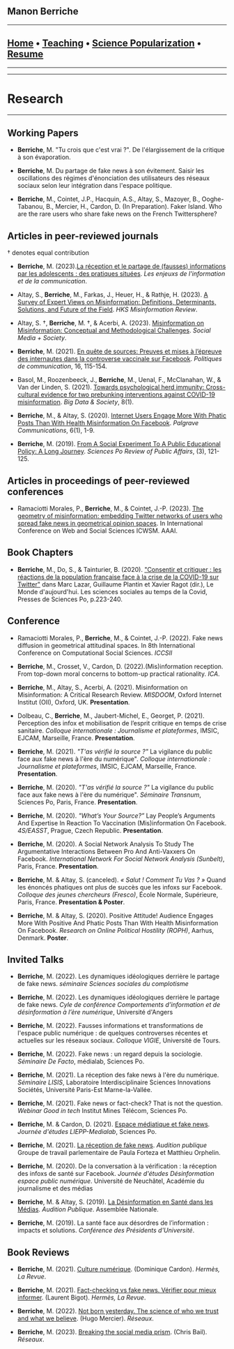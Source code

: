 ## Manon Berriche

-----------------

## [Home](https://manonberriche.github.io/) • [Teaching](https://manonberriche.github.io/teaching.html) • [Science Popularization](https://manonberriche.github.io/General-Audience.html) • [Resume](https://drive.google.com/file/d/1YGm5_7Ei0vzjp0rMSacVXW1EbhimQbPG/view?usp=sharing)

-----------------

-----------------
# Research
-----------------

## Working Papers

* **Berriche**, M. "Tu crois que c'est vrai ?". De l'élargissement de la critique à son évaporation.

* **Berriche**, M. Du partage de fake news à son évitement. Saisir les oscillations des régimes d'énonciation des utilisateurs des réseaux sociaux selon leur intégration dans l'espace politique.

* **Berriche**, M., Cointet, J.P., Hacquin, A.S., Altay, S., Mazoyer, B., Ooghe-Tabanou, B., Mercier, H., Cardon, D. (In Preparation). Faker Island. Who are the rare users who share fake news on the French Twittersphere? 


## Articles in peer-reviewed journals

† denotes equal contribution

* **Berriche**, M. (2023).[La réception et le partage de (fausses) informations par les adolescents : des pratiques situées](https://lesenjeux.univ-grenoble-alpes.fr/2023/supplement-a/05-la-reception-et-le-partage-de-fausses-informations-par-les-adolescents-des-pratiques-situees/). *Les enjeuxs de l'information et de la communication*.

* Altay, S.,  **Berriche**, M.,  Farkas, J., Heuer, H., & Rathje, H. (2023). [A Survey of Expert Views on Misinformation: Definitions, Determinants, Solutions, and Future of the Field](https://misinforeview.hks.harvard.edu/article/a-survey-of-expert-views-on-misinformation-definitions-determinants-solutions-and-future-of-the-field/). *HKS Misinformation Review*.

* Altay, S. †, **Berriche**, M. †, & Acerbi, A. (2023). [Misinformation on Misinformation: Conceptual and Methodological Challenges](https://journals.sagepub.com/doi/full/10.1177/20563051221150412#bibr15-20563051221150412). *Social Media + Society*.

* **Berriche**, M. (2021). [En quête de sources: Preuves et mises à l’épreuve des internautes dans la controverse vaccinale sur Facebook](https://www.cairn.info/revue-politiques-de-communication-2021-1-page-115.htm). *Politiques de communication*, 16, 115-154.

* Basol, M., Roozenbeeck, J., **Berriche**, M., Uenal, F., McClanahan, W., & Van der Linden, S. (2021). [Towards psychological herd immunity: Cross-cultural evidence for two prebunking interventions against COVID-19 misinformation](https://journals.sagepub.com/doi/abs/10.1177/20539517211013868). *Big Data & Society*, 8(1).

* **Berriche**, M., & Altay, S. (2020). [Internet Users Engage More With Phatic Posts Than With Health Misinformation On Facebook](https://doi.org/10.1057/s41599-020-0452-1). *Palgrave Communications*, 6(1), 1-9.

* **Berriche**, M. (2019). [From A Social Experiment To A Public Educational Policy: A Long Journey](https://07c585f3-4b08-4437-97a8-39faf6aab3a2.filesusr.com/ugd/a93557_222a9611f8a045bf9d2254176b9b2ac9.pdf). *Sciences Po Review of Public Affairs*, (3), 121-125.

## Articles in proceedings of peer-reviewed conferences

* Ramaciotti Morales, P., **Berriche**, M., & Cointet, J.-P. (2023). [The geometry of misinformation: embedding Twitter networks of users who spread fake news in geometrical opinion spaces](https://hal.archives-ouvertes.fr/hal-03725556/document). In International Conference on Web and Social Sciences ICWSM. AAAI.


## Book Chapters

* **Berriche**, M., Do, S., & Tainturier, B. (2020). ["Consentir et critiquer : les réactions de la population française face à la crise de la COVID-19 sur Twitter"](https://www.cairn.info/load_pdf.php?ID_ARTICLE=SCPO_LAZAR_2020_01_0223&download=1) dans Marc Lazar, Guillaume Plantin et Xavier Ragot (dir.), Le Monde d'aujourd'hui. Les sciences sociales au temps de la Covid, Presses de Sciences Po, p.223-240.


## Conference 

*  Ramaciotti Morales, P., **Berriche**, M., & Cointet, J.-P. (2022). Fake news diffusion in geometrical attitudinal spaces. In 8th International Conference on Computational Social Sciences. *ICCSII*

* **Berriche**, M., Crosset, V., Cardon, D. (2022).(Mis)information reception. From top-down moral concerns to bottom-up practical rationality. *ICA*. 

* **Berriche**, M., Altay, S., Acerbi, A. (2021). Misinformation on Misinformation: A Critical Research Review. *MISDOOM*, Oxford Internet Institut (OII), Oxford, UK. **Presentation**.

* Dolbeau, C., **Berriche**, M., Jaubert-Michel, E., Georget, P. (2021). Perception des infox et mobilisation de l’esprit critique en temps de crise sanitaire. *Colloque internationale : Journalisme et plateformes*, IMSIC, EJCAM, Marseille, France. **Presentation**.

* **Berriche**, M. (2021). *"T'as vérifié la source ?"* La vigilance du public face aux fake news à l'ère du numérique". *Colloque internationale : Journalisme et plateformes*, IMSIC, EJCAM, Marseille, France. **Presentation**.

* **Berriche**, M. (2020). *"T'as vérifié la source ?"* La vigilance du public face aux fake news à l'ère du numérique". *Séminaire Transnum*, Sciences Po, Paris, France. **Presentation**.

* **Berriche**, M. (2020). *"What’s Your Source?”* Lay People’s Arguments And Expertise In Reaction To Vaccination (Mis)information On Facebook. *4S/EASST*, Prague, Czech Republic. **Presentation**.

* **Berriche**, M. (2020). A Social Network Analysis To Study The Argumentative Interactions Between Pro And Anti-Vaxxers On Facebook. *International Network For Social Network Analysis (Sunbelt)*, Paris, France. **Presentation**.

* **Berriche**, M. & Altay, S. (canceled). *« Salut ! Comment Tu Vas ? »* Quand les énoncés phatiques ont
plus de succès que les infoxs sur Facebook. *Colloque des jeunes chercheurs (Fresco)*, École
Normale, Supérieure, Paris, France. **Presentation & Poster**.

* **Berriche**, M. & Altay, S. (2020). Positive Attitude! Audience Engages More With Positive And Phatic Posts Than With Health Misinformation On Facebook. *Research on Online Political Hostility (ROPH)*, Aarhus, Denmark. **Poster**.


## Invited Talks

* **Berriche**, M. (2022). Les dynamiques idéologiques derrière le partage de fake news. *séminaire Sciences sociales du complotisme*

* **Berriche**, M. (2022). Les dynamiques idéologiques derrière le partage de fake news. *Cyle de conférence Comportements d’information et de désinformation à l’ère numérique*, Université d'Angers

* **Berriche**, M. (2022). Fausses informations et transformations de l'espace public numérique : de quelques controverses récentes et actuelles sur les réseaux sociaux. *Colloque VIGIE*, Université de Tours.

* **Berriche**, M. (2022). Fake news : un regard depuis la sociologie. *Séminaire De Facto*, médialab, Sciences Po.

* **Berriche**, M. (2021). La réception des fake news à l'ère du numérique. *Séminaire LISIS*, Laboratoire Interdisciplinaire Sciences Innovations Sociétés, Université Paris-Est Marne-la-Vallée.

* **Berriche**, M. (2021). Fake news or fact-check? That is not the question. *Webinar Good in tech* Institut Mines Télécom, Sciences Po.

* **Berriche**, M. & Cardon, D. (2021). [Espace médiatique et fake news](https://www.sciencespo.fr/evenements/?event=fake-news-complotisme-ideologie-des-chaines-dinformation-pour-une-approche-pluridisciplinaire-des-medias). *Journée d'études LIEPP-Medialab*, Sciences Po.

* **Berriche**, M. (2021). [La réception de fake news](https://peertube.forteza.fr/videos/watch/bfb0b270-9dc9-4898-9169-819b886b82e7). *Audition publique* Groupe de travail parlementaire de Paula Forteza et Matthieu Orphelin.

* **Berriche**, M. (2020). De la conversation à la vérification : la réception des infoxs de santé sur Facebook. *Journée d'études Désinformation espace public numérique*. Université de Neuchâtel, Académie du journalisme et des médias

* **Berriche**, M. & Altay, S. (2019). [La Désinformation en Santé dans les Médias](http://videos.assemblee-nationale.fr/video.8425833_5dcd0ebadfcb2.opecst--audition-publique-sur-l-hesitation-vaccinale--14-novembre-2019?fbclid=IwAR168oIvDON4YoY3oeGiFvOBbYw5OsTwACOUDnLxgKG3Cv9r2WV0n9l8uR4). *Audition Publique*. Assemblée Nationale.

* **Berriche**, M. (2019). La santé face aux désordres de l’information : impacts et solutions. *Conférence des Présidents d'Université*.


## Book Reviews

* **Berriche**, M. (2021). [Culture numérique](https://www.cairn.info/revue-hermes-la-revue-2020-2-page-301.html). (Dominique Cardon). *Hermès, La Revue*.

* **Berriche**, M. (2021). [Fact-checking vs fake news. Vérifier pour mieux informer](https://www.cairn.info/revue-hermes-la-revue-2020-2-page-301.html). (Laurent Bigot). *Hermès, La Revue*.

* **Berriche**, M. (2022). [Not born yesterday. The science of who we trust and what we believe](https://www.cairn.info/revue-reseaux-2022-2-page-302.htm). (Hugo Mercier). *Réseaux*.

* **Berriche**, M. (2023). [Breaking the social media prism](https://www.cairn.info/revue-reseaux-2023-5-page-321.htm). (Chris Bail). *Réseaux*.


